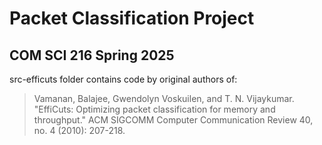 # Packet Classification Project
## COM SCI 216 Spring 2025

src-efficuts folder contains code by original authors of:

> Vamanan, Balajee, Gwendolyn Voskuilen, and T. N. Vijaykumar. "EffiCuts: Optimizing packet classification for memory and throughput." ACM SIGCOMM Computer Communication Review 40, no. 4 (2010): 207-218.

